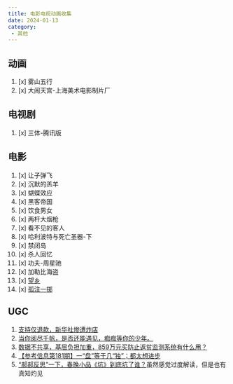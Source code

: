 ```yaml
---
title: 电影电视动画收集
date: 2024-01-13
category:
 - 其他
---
```


## 动画
1. [x] 雾山五行
2. [x] 大闹天宫-上海美术电影制片厂


## 电视剧
1. [x] 三体-腾讯版


## 电影
1. [x] 让子弹飞
2. [x] 沉默的羔羊
3. [x] 蝴蝶效应
4. [x] 黑客帝国
5. [x] 饮食男女
6. [x] 两杆大烟枪
7. [x] 看不见的客人
8. [x] 哈利波特与死亡圣器-下
9. [x] 禁闭岛
10. [x] 杀人回忆
11. [x] 功夫-周星驰
12. [x] 加勒比海盗
13. [x] [望乡](https://www.bilibili.com/video/BV1GE421j7Bc)
14. [x] [孤注一掷](https://www.bilibili.com/video/BV18f421277A)

## UGC
   

1. [支持仅退款，新华社惨遭炸店](https://www.bilibili.com/video/BV11g4y1D7Cm)
2. [当你阅尽千帆，是否还能遇见，痴痴等你的少年。](https://www.bilibili.com/video/BV1w64y1W7zL)
3. [数据不共享，基层负担加重，859万元买防止返贫监测系统有什么用？](https://www.bilibili.com/video/BV1ie411C7sP)
4. [【参考信息第181期】一“盘”等于几“独”；都太想进步](https://www.bilibili.com/video/BV1Rw411E7vF)
5. [“郝郝反思”一下，春晚小品《坑》到底坑了谁？](https://www.bilibili.com/video/BV19P4y1z7Ro)虽然感觉过度解读，但是也有真知灼见